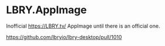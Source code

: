 # LBRY.AppImage

Inofficial https://LBRY.tv/ AppImage until there is an official one.

https://github.com/lbryio/lbry-desktop/pull/1010
